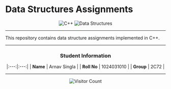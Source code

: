 #  Data Structures Assignments

<div align="center">

![C++](https://img.shields.io/badge/C++-00599C?style=for-the-badge&logo=c%2B%2B&logoColor=white)
![Data Structures](https://img.shields.io/badge/Data%20Structures-FF6B6B?style=for-the-badge)

</div>

---


</div>

This repository contains data structure assignments implemented in C++.

---

<div align="center">

###  Student Information


|:---:|:---:|
| **Name** | Arnav Singla |
| **Roll No** | 1024031010 |
| **Group** | 2C72 |

</div>

---

<div align="center">

![Visitor Count](https://visitor-badge.laobi.icu/badge?page_id=arnav.cpp-assignments)


</div>
